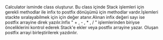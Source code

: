 Calculator isminde class oluşturur. Bu class içinde Stack işlemleri için gerekli methodlar ile infix to postfix dönüşümü için methodlar vardır.İşlemleri stackte sıralayabilmek için için  değer atanır.Alınan infix değeri sayı ise postfix arrayine direk yazılır.Infix " + , - , * , / " işlemlerinden biriyse önceliklerini kontrol ederek Stack'e ekler veya postfix arrayine yazar. Oluşan postfix arrayi birleştirilerek yazdırılır.
